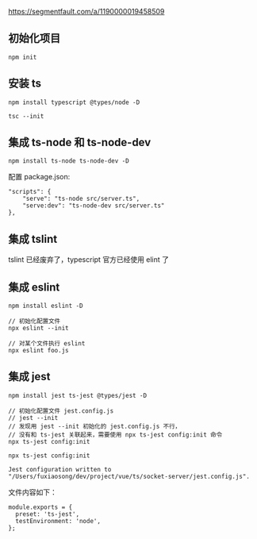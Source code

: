 https://segmentfault.com/a/1190000019458509

## 初始化项目

```
npm init
```

## 安装 ts

```
npm install typescript @types/node -D

tsc --init
```

## 集成 ts-node 和 ts-node-dev

```
npm install ts-node ts-node-dev -D
```

配置 package.json:

```
"scripts": {
    "serve": "ts-node src/server.ts",
    "serve:dev": "ts-node-dev src/server.ts"
},
```

## 集成 tslint

tslint 已经废弃了，typescript 官方已经使用 elint 了

## 集成 eslint

```
npm install eslint -D

// 初始化配置文件
npx eslint --init

// 对某个文件执行 eslint
npx eslint foo.js
```

## 集成 jest

```
npm install jest ts-jest @types/jest -D

// 初始化配置文件 jest.config.js
// jest --init
// 发现用 jest --init 初始化的 jest.config.js 不行，
// 没有和 ts-jest 关联起来，需要使用 npx ts-jest config:init 命令
npx ts-jest config:init
```

```
npx ts-jest config:init

Jest configuration written to "/Users/fuxiaosong/dev/project/vue/ts/socket-server/jest.config.js".
```

文件内容如下：

```
module.exports = {
  preset: 'ts-jest',
  testEnvironment: 'node',
};
```
